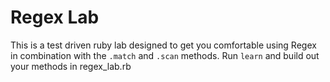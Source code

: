 
# Regex Lab

This is a test driven ruby lab designed to get you comfortable using Regex in combination with the `.match` and `.scan` methods. Run `learn` and build out your methods in regex_lab.rb